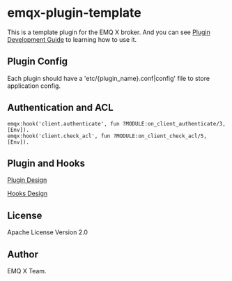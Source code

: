 
emqx-plugin-template
====================

This is a template plugin for the EMQ X broker. And you can see [Plugin Development Guide](https://developer.emqx.io/docs/emq/v3/en/plugins.html#plugin-development-guide) to learning how to use it.

Plugin Config
-------------

Each plugin should have a 'etc/{plugin_name}.conf|config' file to store application config.

Authentication and ACL
----------------------

```
emqx:hook('client.authenticate', fun ?MODULE:on_client_authenticate/3, [Env]).
emqx:hook('client.check_acl', fun ?MODULE:on_client_check_acl/5, [Env]).
```

Plugin and Hooks
-----------------

[Plugin Design](https://developer.emqx.io/docs/emq/v3/en/design.html#plugin-design)

[Hooks Design](https://developer.emqx.io/docs/emq/v3/en/design.html#hooks-design)

License
-------

Apache License Version 2.0

Author
------

EMQ X Team.
